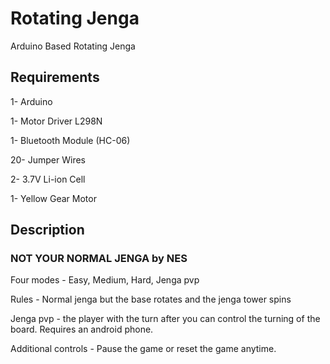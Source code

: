 # Rotating Jenga
Arduino Based Rotating Jenga

## Requirements
1- Arduino

1- Motor Driver L298N

1- Bluetooth Module (HC-06)

20- Jumper Wires

2- 3.7V Li-ion Cell 

1- Yellow Gear Motor


## Description
### NOT YOUR NORMAL JENGA by NES

Four modes - Easy, Medium, Hard, Jenga pvp

Rules - Normal jenga but the base rotates and the jenga tower spins

Jenga pvp - the player with the turn after you can control the turning of the board. Requires an android phone.

Additional controls - Pause the game or reset the game anytime.
